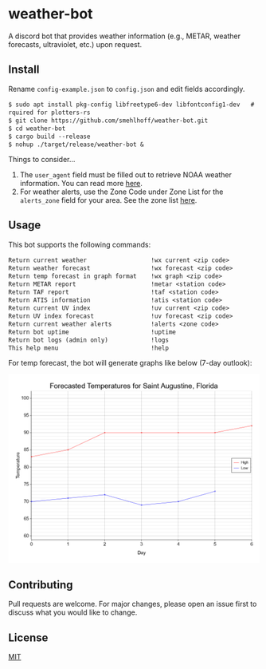 # weather-bot

A discord bot that provides weather information (e.g., METAR, weather forecasts, ultraviolet, etc.) upon request.

## Install

Rename `config-example.json` to `config.json` and edit fields accordingly.

    $ sudo apt install pkg-config libfreetype6-dev libfontconfig1-dev   # rquired for plotters-rs
    $ git clone https://github.com/smehlhoff/weather-bot.git
    $ cd weather-bot
    $ cargo build --release
    $ nohup ./target/release/weather-bot &

Things to consider...

1. The `user_agent` field must be filled out to retrieve NOAA weather information. You can read more [here](https://www.weather.gov/documentation/services-web-api).
2. For weather alerts, use the Zone Code under Zone List for the `alerts_zone` field for your area. See the zone list [here](https://alerts.weather.gov/).

## Usage

This bot supports the following commands:

    Return current weather                  !wx current <zip code>
    Return weather forecast                 !wx forecast <zip code>
    Return temp forecast in graph format    !wx graph <zip code>
    Return METAR report                     !metar <station code>
    Return TAF report                       !taf <station code>
    Return ATIS information                 !atis <station code>
    Return current UV index                 !uv current <zip code>
    Return UV index forecast                !uv forecast <zip code>
    Return current weather alerts           !alerts <zone code>
    Return bot uptime                       !uptime
    Return bot logs (admin only)            !logs
    This help menu                          !help

For temp forecast, the bot will generate graphs like below (7-day outlook):

![alt text](forecast_graph.png)

## Contributing

Pull requests are welcome. For major changes, please open an issue first to discuss what you would like to change.

## License

[MIT](https://github.com/smehlhoff/weather-bot/blob/master/LICENSE)